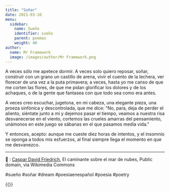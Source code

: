 ```yaml
---
title: "Soñar"
date: 2021-03-16
menu:
  sidebar:
    name: Sueño
    identifier: sueño
    parent: poemas
    weight: 40
author:
  name: Mr Framework
  image: /images/author/Mr Framework.png
---
```


A veces sólo me apetece dormir. A veces solo quiero reposar, soñar, construir con un grano un castillo de arena, vivir el cuento de la lechera, ver florecer de una vez a la puta primavera; a veces, hasta yo me canso de que me corten las flores, de que me pidan glorificar los dolores y de los achaques, o de la gente que fantasea con que todo sea como era antes. 

A veces creo escuchar, jugetona, en mi cabeza, una elegante pieza, una proeza sinfónica y descontrolada, que me dice: "No, para, deja de perder el aliento, siéntate junto a mí y dejemos pasar el tiempo, veamos a nuestra risa desvanecerse en el viento, cortemos las crueles amarras del pensamiento, unámonos en este juego se sábanas en el que pasamos media vida."

Y entonces, acepto: aunque me cueste diez horas de intentos, y el insomnio se oponga a todos mis esfuerzos, al final siempre llega el momento en que me desvanezco.

---
 
📸 : [Caspar David Friedrich](https://commons.wikimedia.org/wiki/File:Caspar_David_Friedrich_-_Wanderer_above_the_sea_of_fog.jpg), El caminante sobre el mar de nubes, Public domain, via Wikimedia Commons

#sueño #soñar #dream #poesiaenespañol #poesia #poetry

{{<mastobutton>}}
